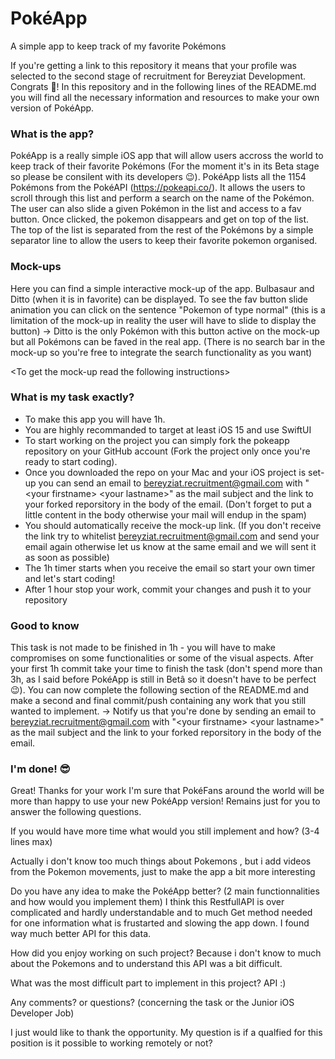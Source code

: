 # PokéApp
A simple app to keep track of my favorite Pokémons

If you're getting a link to this repository it means that your profile was selected to the second stage of recruitment for Bereyziat Development. Congrats 🎉!
In this repository and in the following lines of the README.md you will find all the necessary information and resources to make your own version of PokéApp.

### What is the app?
PokéApp is a really simple iOS app that will allow users accross the world to keep track of their favorite Pokémons (For the moment it's in its Beta stage so please be consilent with its developers 😉).
PokéApp lists all the 1154 Pokémons from the PokéAPI (https://pokeapi.co/). It allows the users to scroll through this list and perform a search on the name of the Pokémon.
The user can also slide a given Pokémon in the list and access to a fav button. Once clicked, the pokemon disappears and get on top of the list. The top of the list is separated from the rest of the Pokémons by a simple separator line to allow the users to keep their favorite pokemon organised.

### Mock-ups
Here you can find a simple interactive mock-up of the app. Bulbasaur and Ditto (when it is in favorite) can be displayed. To see the fav button slide animation you can click on the sentence "Pokemon of type normal" (this is a limitation of the mock-up in reality the user will have to slide to display the button) -> Ditto is the only Pokémon with this button active on the mock-up but all Pokémons can be faved in the real app. (There is no search bar in the mock-up so you're free to integrate the search functionality as you want)

\<To get the mock-up read the following instructions\>

### What is my task exactly?
- To make this app you will have 1h.
- You are highly recommanded to target at least iOS 15 and use SwiftUI
- To start working on the project you can simply fork the pokeapp repository on your GitHub account (Fork the project only once you're ready to start coding). 
- Once you downloaded the repo on your Mac and your iOS project is set-up you can send an email to bereyziat.recruitment@gmail.com with "\<your firstname\> \<your lastname\>" as the mail subject and the link to your forked reporsitory in the body of the email. (Don't forget to put a little content in the body otherwise your mail will endup in the spam)
- You should automatically receive the mock-up link. (If you don't receive the link try to whitelist bereyziat.recruitment@gmail.com and send your email again otherwise let us know at the same email and we will sent it as soon as possible)
- The 1h timer starts when you receive the email so start your own timer and let's start coding!
- After 1 hour stop your work, commit your changes and push it to your repository

### Good to know
This task is not made to be finished in 1h - you will have to make compromises on some functionalities or some of the visual aspects. 
After your first 1h commit take your time to finish the task (don't spend more than 3h, as I said before PokéApp is still in Betâ so it doesn't have to be perfect 😉). You can now complete the following section of the README.md and make a second and final commit/push containing any work that you still wanted to implement.
-> Notify us that you're done by sending an email to bereyziat.recruitment@gmail.com with "\<your firstname\> \<your lastname\>" as the mail subject and the link to your forked reporsitory in the body of the email.

### I'm done! 😎
Great! Thanks for your work I'm sure that PokéFans around the world will be more than happy to use your new PokéApp version! Remains just for you to answer the following questions.

If you would have more time what would you still implement and how? (3-4 lines max)

Actually i don't know too much things about Pokemons ,
but i add videos from the Pokemon movements, just to make the app a bit more interesting

Do you have any idea to make the PokéApp better? (2 main functionnalities and how would you implement them)
I think this RestfullAPI is over complicated and hardly understandable and to much Get method needed for one information what is frustarted and slowing the app down. I found way much better API for this data.

How did you enjoy working on such project?
Because i don't know to much about the Pokemons and to understand this API was a bit difficult.

What was the most difficult part to implement in this project?
API :)

Any comments? or questions? (concerning the task or the Junior iOS Developer Job)

I just would like to thank the opportunity. My question is if a qualfied for this position is it possible to working remotely or not?

